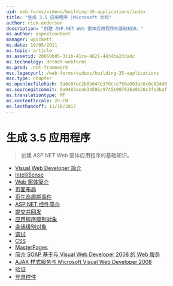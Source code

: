 ```yaml
---
uid: web-forms/videos/building-35-applications/index
title: "生成 3.5 应用程序 |Microsoft 文档"
author: rick-anderson
description: "创建 ASP.NET Web 窗体应用程序的基础知识。"
ms.author: aspnetcontent
manager: wpickett
ms.date: 10/05/2011
ms.topic: article
ms.assetid: 20060b05-3c1b-41ca-9621-4434ba233adc
ms.technology: dotnet-webforms
ms.prod: .net-framework
msc.legacyurl: /web-forms/videos/building-35-applications
msc.type: chapter
ms.openlocfilehash: 3a0c07ec2b8bd47e37dcce750a003ac6c0e824d8
ms.sourcegitcommit: 9a9483aceb34591c97451997036a9120c3fe2baf
ms.translationtype: MT
ms.contentlocale: zh-CN
ms.lasthandoff: 11/10/2017
---
```

<a name="building-35-applications"></a>生成 3.5 应用程序
====================
> 创建 ASP.NET Web 窗体应用程序的基础知识。


- [Visual Web Developer 简介](intro-to-visual-web-developer.md)
- [IntelliSense](intellisense.md)
- [Web 窗体简介](intro-to-web-forms.md)
- [页面布局](page-layout.md)
- [页生命周期事件](page-lifecycle-events.md)
- [ASP.NET 控件简介](intro-to-aspnet-controls.md)
- [提交并回发](submit-and-postback.md)
- [应用程序级别对象](application-level-objects.md)
- [会话级别对象](session-level-objects.md)
- [调试](debugging.md)
- [CSS](css.md)
- [MasterPages](masterpages.md)
- [简介 SOAP 基于与 Visual Web Developer 2008 的 Web 服务](an-introduction-to-soap-based-web-services-with-visual-web-developer-2008.md)
- [AJAX 样式服务与 Microsoft Visual Web Developer 2008](ajax-style-services-with-microsoft-visual-web-developer-2008.md)
- [验证](validation.md)
- [登录控件](login-controls.md)

